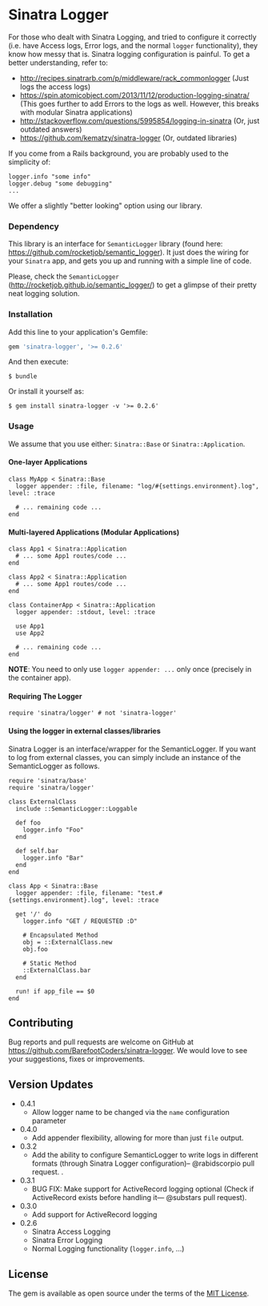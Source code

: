 # Sinatra Logger

For those who dealt with Sinatra Logging, and tried to configure it correctly (i.e. have Access logs, Error logs, and the normal `logger` functionality), they know how messy that is. Sinatra logging configuration is painful. To get a better understanding, refer to:
* http://recipes.sinatrarb.com/p/middleware/rack_commonlogger (Just logs the access logs)
* https://spin.atomicobject.com/2013/11/12/production-logging-sinatra/ (This goes further to add Errors to the logs as well. However, this breaks with modular Sinatra applications)
* http://stackoverflow.com/questions/5995854/logging-in-sinatra (Or, just outdated answers)
* https://github.com/kematzy/sinatra-logger (Or, outdated libraries)

If you come from a Rails background, you are probably used to the simplicity of:
```
logger.info "some info"
logger.debug "some debugging"
...
```

We offer a slightly "better looking" option using our library.

### Dependency
This library is an interface for `SemanticLogger` library (found here: https://github.com/rocketjob/semantic_logger). It just does the wiring for your `Sinatra` app, and gets you up and running with a simple line of code.

Please, check the `SemanticLogger` (http://rocketjob.github.io/semantic_logger/) to get a glimpse of their pretty neat logging solution.

### Installation

Add this line to your application's Gemfile:

```ruby
gem 'sinatra-logger', '>= 0.2.6'
```

And then execute:

    $ bundle

Or install it yourself as:

    $ gem install sinatra-logger -v '>= 0.2.6'

### Usage

We assume that you use either: `Sinatra::Base` or `Sinatra::Application`.
#### One-layer Applications
```
class MyApp < Sinatra::Base
  logger appender: :file, filename: "log/#{settings.environment}.log", level: :trace

  # ... remaining code ...
end
```

#### Multi-layered Applications (Modular Applications)
```
class App1 < Sinatra::Application
  # ... some App1 routes/code ...
end

class App2 < Sinatra::Application
  # ... some App1 routes/code ...
end

class ContainerApp < Sinatra::Application
  logger appender: :stdout, level: :trace

  use App1
  use App2

  # ... remaining code ...
end
```

**NOTE**: You need to only use `logger appender: ...` only once (precisely in the container app).


#### Requiring The Logger
```
require 'sinatra/logger' # not 'sinatra-logger'
```

#### Using the logger in external classes/libraries
Sinatra Logger is an interface/wrapper for the SemanticLogger. If you want to log from external classes, you can simply include an instance of the SemanticLogger as follows.

```
require 'sinatra/base'
require 'sinatra/logger'

class ExternalClass
  include ::SemanticLogger::Loggable

  def foo
    logger.info "Foo"
  end

  def self.bar
    logger.info "Bar"
  end
end

class App < Sinatra::Base
  logger appender: :file, filename: "test.#{settings.environment}.log", level: :trace

  get '/' do
    logger.info "GET / REQUESTED :D"

    # Encapsulated Method
    obj = ::ExternalClass.new
    obj.foo

    # Static Method
    ::ExternalClass.bar
  end

  run! if app_file == $0
end
```

## Contributing

Bug reports and pull requests are welcome on GitHub at https://github.com/BarefootCoders/sinatra-logger. We would love to see your suggestions, fixes or improvements.

## Version Updates
* 0.4.1
  - Allow logger name to be changed via the `name` configuration parameter
* 0.4.0
  - Add appender flexibility, allowing for more than just `file` output.
* 0.3.2
  - Add the ability to configure SemanticLogger to write logs in different formats (through Sinatra Logger configuration)– @rabidscorpio pull request.
.
* 0.3.1
  - BUG FIX: Make support for ActiveRecord logging optional (Check if ActiveRecord exists before handling it— @substars pull request).
* 0.3.0
  - Add support for ActiveRecord logging
* 0.2.6
  - Sinatra Access Logging
  - Sinatra Error Logging
  - Normal Logging functionality (`logger.info`, ...)

## License

The gem is available as open source under the terms of the [MIT License](http://opensource.org/licenses/MIT).
